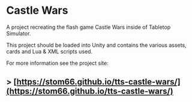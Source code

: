 # Castle Wars

A project recreating the flash game Castle Wars inside of Tabletop Simulator.

This project should be loaded into Unity and contains the various assets, cards and Lua & XML scripts used.

For more information see the project site:

## > [https://stom66.github.io/tts-castle-wars/](https://stom66.github.io/tts-castle-wars/)